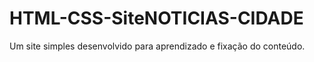 # HTML-CSS-SiteNOTICIAS-CIDADE
Um site simples desenvolvido para aprendizado e fixação do conteúdo.
